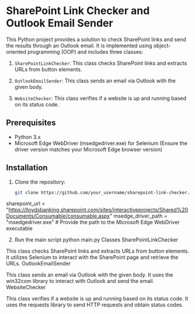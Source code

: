 # SharePoint Link Checker and Outlook Email Sender

This Python project provides a solution to check SharePoint links and send the results through an Outlook email. It is implemented using object-oriented programming (OOP) and includes three classes:

1. `SharePointLinkChecker`: This class checks SharePoint links and extracts URLs from button elements.

2. `OutlookEmailSender`: This class sends an email via Outlook with the given body.

3. `WebsiteChecker`: This class verifies if a website is up and running based on its status code.

## Prerequisites

- Python 3.x
- Microsoft Edge WebDriver (msedgedriver.exe) for Selenium (Ensure the driver version matches your Microsoft Edge browser version)

## Installation

1. Clone the repository:

   ```bash
   git clone https://github.com/your_username/sharepoint-link-checker.git

sharepoint_url = "https://lloydsbanking.sharepoint.com/sites/interactiveprojects/Shared%20Documents/Consumable/consumable.aspx"
msedge_driver_path = "msedgedriver.exe"  # Provide the path to the Microsoft Edge WebDriver executable

2. Run the main script
   python main.py
Classes
SharePointLinkChecker

This class checks SharePoint links and extracts URLs from button elements. It utilizes Selenium to interact with the SharePoint page and retrieve the URLs.
OutlookEmailSender

This class sends an email via Outlook with the given body. It uses the win32com library to interact with Outlook and send the email.
WebsiteChecker

This class verifies if a website is up and running based on its status code. It uses the requests library to send HTTP requests and obtain status codes.
